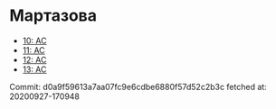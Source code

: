 # Мартазова
- [10: AC](10.md)
- [11: AC](11.md)
- [12: AC](12.md)
- [13: AC](13.md)

Commit: d0a9f59613a7aa07fc9e6cdbe6880f57d52c2b3c
 fetched at: 20200927-170948
